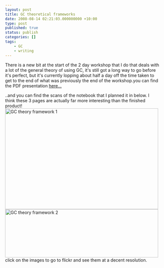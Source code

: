 ```yaml
---
layout: post
title: GC theoretical frameworks
date: 2008-08-14 02:21:03.000000000 +10:00
type: post
published: true
status: publish
categories: []
tags:
    - GC
    - writing
---
```


<p>There is a  new bit at the start of the 2 day workshop that I do that deals with a lot of the general theory of using GC, it's still got a long way to go before it's perfect, but it's currently lopping about half a day off the time taken to get to the end of what was previously the end of the workshop.you can find the PDF presentation <a href="http://www.notionparallax.co.uk/GC/GC%20theoretical%20framework.pdf" target="_blank">here...</a></p>
<p>..and you can find the scans of the notebook that I planned it in below. I think these 3 pages are actually far more interesting than the finished product!<br />
<a href="http://www.flickr.com/photos/95698107@N00/2761600214/" title="GC theory framework 1 by notionparallax, on Flickr"><img src="{{ site.baseurl }}/assets/2761600214_7629a1c5d1.jpg" alt="GC theory framework 1" height="328" width="500" /></a><br />
<a href="http://www.flickr.com/photos/95698107@N00/2761599786/" title="GC theory framework 2 by notionparallax, on Flickr"><img src="{{ site.baseurl }}/assets/2761599786_a000fdd339.jpg" alt="GC theory framework 2" height="157" width="500" /></a><br />
click on the images to go to flickr and see them at a decent resolution.</p>
